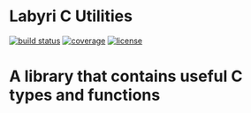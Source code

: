 # Labyri C Utilities
[![build status](https://gitlab.com/Ralakus/LabyrinthCUtils/badges/master/build.svg)](https://gitlab.com/Ralakus/LabyrinthCUtils/pipelines)
[![coverage](https://gitlab.com/Ralakus/LabyrinthCUtils/badges/master/coverage.svg)](https://gitlab.com/Ralakus/LabyrinthCUtils/-/jobs)
[![license](http://img.shields.io/badge/license-MIT-blue.svg)](./LICENSE)
# A library that contains useful C types and functions